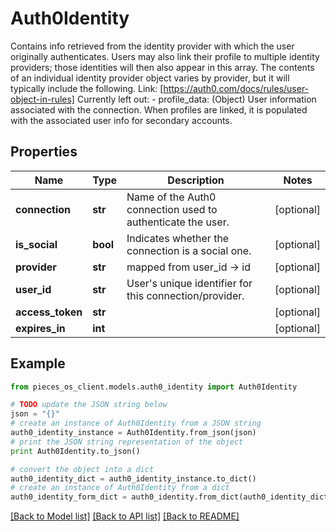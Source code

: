 # Auth0Identity

Contains info retrieved from the identity provider with which the user originally authenticates. Users may also link their profile to multiple identity providers; those identities will then also appear in this array. The contents of an individual identity provider object varies by provider, but it will typically include the following. Link: [https://auth0.com/docs/rules/user-object-in-rules]  Currently left out: - profile_data: (Object) User information associated with the connection. When profiles are linked, it is populated with the associated user info for secondary accounts.

## Properties
Name | Type | Description | Notes
------------ | ------------- | ------------- | -------------
**connection** | **str** | Name of the Auth0 connection used to authenticate the user.  | [optional] 
**is_social** | **bool** | Indicates whether the connection is a social one.  | [optional] 
**provider** | **str** | mapped from user_id  -&gt; id | [optional] 
**user_id** | **str** | User&#39;s unique identifier for this connection/provider. | [optional] 
**access_token** | **str** |  | [optional] 
**expires_in** | **int** |  | [optional] 

## Example

```python
from pieces_os_client.models.auth0_identity import Auth0Identity

# TODO update the JSON string below
json = "{}"
# create an instance of Auth0Identity from a JSON string
auth0_identity_instance = Auth0Identity.from_json(json)
# print the JSON string representation of the object
print Auth0Identity.to_json()

# convert the object into a dict
auth0_identity_dict = auth0_identity_instance.to_dict()
# create an instance of Auth0Identity from a dict
auth0_identity_form_dict = auth0_identity.from_dict(auth0_identity_dict)
```
[[Back to Model list]](../README.md#documentation-for-models) [[Back to API list]](../README.md#documentation-for-api-endpoints) [[Back to README]](../README.md)


